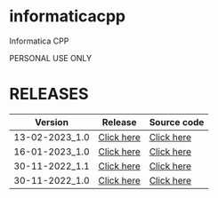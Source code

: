 # informaticacpp
Informatica CPP

PERSONAL USE ONLY

# RELEASES
| Version | Release | Source code
| --- | --- | --- |
| 13-02-2023_1.0| [Click here](https://github.com/Takkapi/informaticacpp/releases/tag/13-02-2023_1.0) | [Click here](https://github.com/Takkapi/informaticacpp/tree/main/Sarcina-Informatica-13-02-2023) |
| 16-01-2023_1.0 | [Click here](https://github.com/Takkapi/informaticacpp/releases/tag/16-1-2023_1.0) | [Click here](https://github.com/Takkapi/informaticacpp/tree/main/Sarcina-Informatica-16-1-2023) |
| 30-11-2022_1.1| [Click here](https://github.com/Takkapi/informaticacpp/releases/tag/30-11-2022_1.1) | [Click here](https://github.com/Takkapi/informaticacpp/tree/main/Sarcina-Informatica-30-11-2022) |
| 30-11-2022_1.0 | [Click here](https://github.com/Takkapi/informaticacpp/releases/tag/30-11-2022_1.0) | [Click here](https://github.com/Takkapi/informaticacpp/tree/main/Sarcina-Informatica-30-11-2022) |

